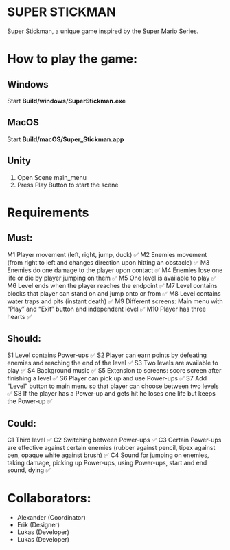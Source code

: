 # SUPER STICKMAN
Super Stickman, a unique game inspired by the Super Mario Series.

# How to play the game:
## Windows
Start **Build/windows/SuperStickman.exe**

## MacOS
Start **Build/macOS/Super_Stickman.app**

## Unity
1. Open Scene main_menu
2. Press Play Button to start the scene

# Requirements
## Must:
M1 Player movement (left, right, jump, duck) ✅ 
M2 Enemies movement (from right to left and changes direction upon hitting an obstacle) ✅ 
M3 Enemies do one damage to the player upon contact ✅
M4 Enemies lose one life or die by player jumping on them ✅ 
M5 One level is available to play ✅
M6 Level ends when the player reaches the endpoint ✅
M7 Level contains blocks that player can stand on and jump onto or from ✅
M8 Level contains water traps and pits (instant death) ✅
M9 Different screens: Main menu with “Play” and “Exit” button and independent level ✅ 
M10 Player has three hearts ✅

## Should:
S1 Level contains Power-ups ✅ 
S2 Player can earn points by defeating enemies and reaching the end of the level ✅ 
S3 Two levels are available to play ✅
S4 Background music ✅
S5 Extension to screens: score screen after finishing a level ✅
S6 Player can pick up and use Power-ups  ✅ 
S7 Add “Level” button to main menu so that player can choose between two levels ✅
S8 If the player has a Power-up and gets hit he loses one life but keeps the Power-up ✅ 

## Could:
C1 Third level ✅
C2 Switching between Power-ups ✅
C3 Certain Power-ups are effective against certain enemies (rubber against pencil, tipex against pen, opaque white against brush) ✅
C4 Sound for jumping on enemies, taking damage, picking up Power-ups, using Power-ups, start and end sound, dying ✅

# Collaborators:
  - Alexander (Coordinator)
  - Erik (Designer)
  - Lukas (Developer)
  - Lukas (Developer)
